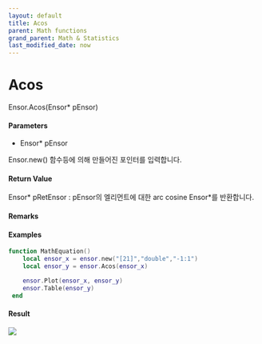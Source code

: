```yaml
---
layout: default
title: Acos
parent: Math functions
grand_parent: Math & Statistics
last_modified_date: now
---
```


# Acos

Ensor.Acos\(Ensor\* pEnsor\)

#### Parameters

* Ensor\* pEnsor

Ensor.new\(\) 함수등에 의해 만들어진 포인터를 입력합니다.

#### Return Value

Ensor\* pRetEnsor : pEnsor의 엘리먼트에 대한 arc cosine Ensor\*를 반환합니다.

#### Remarks

#### Examples

```lua
function MathEquation()
 	local ensor_x = ensor.new("[21]","double","-1:1")
 	local ensor_y = ensor.Acos(ensor_x)

 	ensor.Plot(ensor_x, ensor_y)
 	ensor.Table(ensor_y)
 end
```

#### Result

![](./MathAPI/AcosResult.png)

